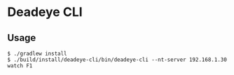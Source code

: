 # Deadeye CLI

## Usage

```shell
$ ./gradlew install
$ ./build/install/deadeye-cli/bin/deadeye-cli --nt-server 192.168.1.30 watch F1
```